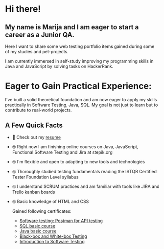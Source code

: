 
# Hi there!
## My name is Marija and  I am eager to start a career as a Junior QA. 
Here I want to share some web testing portfolio items gained during some of my studies and pet-projects.

I am currently immersed in self-study improving  my programming skills in Java and JavaScript by solving tasks on HackerRank.

# Eager to Gain Practical Experience:
I've built a solid theoretical foundation and am now eager to apply my skills practically in Software Testing, Java, SQL. 
My goal is not just to learn but to contribute to real-world projects.



## A Few Quick Facts

- 💼 Check out my [resume](https://drive.google.com/file/d/1a71WwGUgQko3dIg4CDZovKBZWYgHTsHZ/view?usp=sharing)
- 🤓 Right now I am finishing online courses on Java, JavaScript,  Functional Software Testing and Jira at stepik.org
- 🤓 I'm flexible and open to adapting to new tools and technologies
- 🤓 Thoroughly studied testing fundamentals reading the ISTQB Certified Tester Foundation Level syllabus
- 🤓 I understand SCRUM practices and am familiar with tools like JIRA and Trello kanban boards
- 🤓 Basic knowledge of HTML and CSS

   Gained following certificates:
  - [Software testing: Postman for API testing](https://drive.google.com/file/d/1Bj7YVEYr408GSyGnsw6GkSNU3GFLeyDg/view?usp=drive_link)
  - [SQL basic course](https://drive.google.com/file/d/1OeRmGbrWXmlpUu1tXPwk_z4uyZJ9wBhm/view?usp=drive_link)
  - [Java basic course](https://drive.google.com/file/d/1et4ybGLJvpD1lB2Bx4_Y7khPanR_pfFZ/view?usp=drive_link)
  - [Black-box and White-box Testing](https://drive.google.com/file/d/1hcA3TzQE7asvqBlszTCJUUG4KEAR8LhL/view?usp=drive_link)
  - [Introduction to Software Testing](https://drive.google.com/file/d/1dkZlEabbS4DOJHqiYECOoF-8hKeLohk0/view?usp=drive_link)
